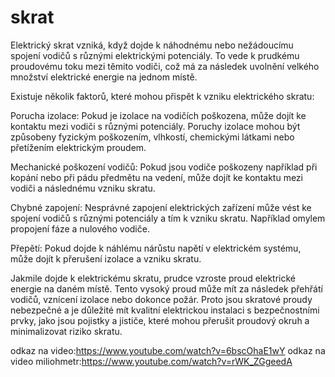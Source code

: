 # skrat
Elektrický skrat vzniká, když dojde k náhodnému nebo nežádoucímu spojení vodičů s různými elektrickými potenciály. To vede k prudkému proudovému toku mezi těmito vodiči, což má za následek uvolnění velkého množství elektrické energie na jednom místě.

Existuje několik faktorů, které mohou přispět k vzniku elektrického skratu:

Porucha izolace: Pokud je izolace na vodičích poškozena, může dojít ke kontaktu mezi vodiči s různými potenciály. Poruchy izolace mohou být způsobeny fyzickým poškozením, vlhkostí, chemickými látkami nebo přetížením elektrickým proudem.

Mechanické poškození vodičů: Pokud jsou vodiče poškozeny například při kopání nebo při pádu předmětu na vedení, může dojít ke kontaktu mezi vodiči a následnému vzniku skratu.

Chybné zapojení: Nesprávné zapojení elektrických zařízení může vést ke spojení vodičů s různými potenciály a tím k vzniku skratu. Například omylem propojení fáze a nulového vodiče.

Přepětí: Pokud dojde k náhlému nárůstu napětí v elektrickém systému, může dojít k přerušení izolace a vzniku skratu.

Jakmile dojde k elektrickému skratu, prudce vzroste proud elektrické energie na daném místě. Tento vysoký proud může mít za následek přehřátí vodičů, vznícení izolace nebo dokonce požár. Proto jsou skratové proudy nebezpečné a je důležité mít kvalitní elektrickou instalaci s bezpečnostními prvky, jako jsou pojistky a jističe, které mohou přerušit proudový okruh a minimalizovat riziko skratu.

odkaz na video:https://www.youtube.com/watch?v=6bscOhaE1wY
odkaz na video miliohmetr:https://www.youtube.com/watch?v=rWK_ZGgeedA
